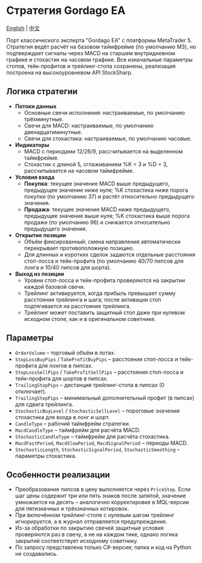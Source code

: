 # Стратегия Gordago EA
[English](README.md) | [中文](README_cn.md)

Порт классического эксперта "Gordago EA" с платформы MetaTrader 5. Стратегия ведёт расчёт на базовом таймфрейме (по умолчанию M3), но подтверждает сигналы через MACD на старшем внутридневном графике и стохастик на часовом графике. Все изначальные параметры стопов, тейк-профитов и трейлинг-стопа сохранены, реализация построена на высокоуровневом API StockSharp.

## Логика стратегии

- **Потоки данных**
  - Основные свечи исполнения: настраиваемые, по умолчанию трёхминутные.
  - Свечи для MACD: настраиваемые, по умолчанию двенадцатиминутные.
  - Свечи для стохастика: настраиваемые, по умолчанию часовые.
- **Индикаторы**
  - MACD с периодами 12/26/9, рассчитывается на выделенном таймфрейме.
  - Стохастик с длиной 5, сглаживанием %K = 3 и %D = 3, рассчитывается на часовом таймфрейме.
- **Условия входа**
  - **Покупка**: текущее значение MACD выше предыдущего, предыдущее значение ниже нуля; %K стохастика ниже порога покупки (по умолчанию 37) и растёт относительно предыдущего значения.
  - **Продажа**: текущее значение MACD ниже предыдущего, предыдущее значение выше нуля; %K стохастика выше порога продажи (по умолчанию 96) и снижается относительно предыдущего значения.
- **Открытие позиции**
  - Объём фиксированный; смена направления автоматически перекрывает противоположную позицию.
  - Для длинных и коротких сделок задаются отдельные расстояния стоп-лосса и тейк-профита (по умолчанию 40/70 пипсов для лонга и 10/40 пипсов для шорта).
- **Выход из позиции**
  - Уровни стоп-лосса и тейк-профита проверяются на закрытии каждой базовой свечи.
  - Трейлинг активируется, когда прибыль превышает сумму расстояния трейлинга и шага; после активации стоп подтягивается на расстояние трейлинга.
  - Трейлинг может поставить защитный стоп даже при нулевом исходном стопе, как и в оригинальном советнике.

## Параметры

- `OrderVolume` – торговый объём в лотах.
- `StopLossBuyPips` / `TakeProfitBuyPips` – расстояния стоп-лосса и тейк-профита для лонгов в пипсах.
- `StopLossSellPips` / `TakeProfitSellPips` – расстояния стоп-лосса и тейк-профита для шортов в пипсах.
- `TrailingStopPips` – дистанция трейлинг-стопа в пипсах (0 отключает).
- `TrailingStepPips` – минимальный дополнительный профит (в пипсах) для сдвига трейлинга.
- `StochasticBuyLevel` / `StochasticSellLevel` – пороговые значения стохастика для входа в лонг и шорт.
- `CandleType` – рабочий таймфрейм стратегии.
- `MacdCandleType` – таймфрейм для расчёта MACD.
- `StochasticCandleType` – таймфрейм для расчёта стохастика.
- `MacdFastPeriod`, `MacdSlowPeriod`, `MacdSignalPeriod` – периоды MACD.
- `StochasticLength`, `StochasticSignalPeriod`, `StochasticSmoothing` – параметры стохастика.

## Особенности реализации

- Преобразование пипсов в цену выполняется через `PriceStep`. Если шаг цены содержит три или пять знаков после запятой, значение умножается на десять – аналогично корректировке в MQL-версии для пятизначных и трёхзначных котировок.
- При включённом трейлинг-стопе с нулевым шагом трейлинг игнорируется, а в журнал отправляется предупреждение.
- Из-за обработки по закрытию свечей защитные условия проверяются раз в свечу, а не на каждом тике, однако логика закрытий соответствует исходному советнику.
- По запросу представлена только C#-версия; папка и код на Python не создавались.
